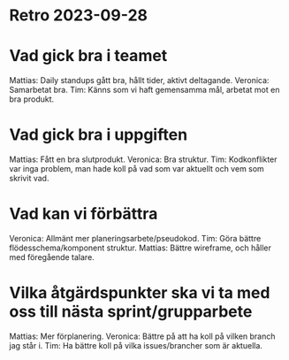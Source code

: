# Retro 2023-09-28

# Vad gick bra i teamet 

Mattias: Daily standups gått bra, hållt tider, aktivt deltagande. 
Veronica: Samarbetat bra.
Tim: Känns som vi haft gemensamma mål, arbetat mot en bra produkt. 

# Vad gick bra i uppgiften

Mattias: Fått en bra slutprodukt.
Veronica: Bra struktur.
Tim: Kodkonflikter var inga problem, man hade koll på vad som var aktuellt och vem som skrivit vad. 

# Vad kan vi förbättra  
 
Veronica: Allmänt mer planeringsarbete/pseudokod.
Tim: Göra bättre flödesschema/komponent struktur.
Mattias: Bättre wireframe, och håller med föregående talare. 

# Vilka åtgärdspunkter ska vi ta med oss till nästa sprint/grupparbete  

Mattias: Mer förplanering.
Veronica: Bättre på att ha koll på vilken branch jag står i. 
Tim: Ha bättre koll på vilka issues/brancher som är aktuella. 
